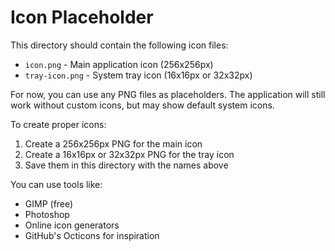 # Icon Placeholder

This directory should contain the following icon files:
- `icon.png` - Main application icon (256x256px)
- `tray-icon.png` - System tray icon (16x16px or 32x32px)

For now, you can use any PNG files as placeholders. The application will still work without custom icons, but may show default system icons.

To create proper icons:
1. Create a 256x256px PNG for the main icon
2. Create a 16x16px or 32x32px PNG for the tray icon
3. Save them in this directory with the names above

You can use tools like:
- GIMP (free)
- Photoshop
- Online icon generators
- GitHub's Octicons for inspiration
